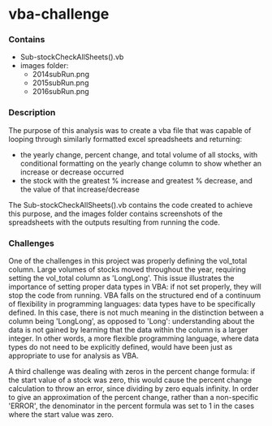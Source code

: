 # vba-challenge
### Contains
- Sub-stockCheckAllSheets().vb
- images folder: 
    - 2014subRun.png
    - 2015subRun.png
    - 2016subRun.png

### Description
The purpose of this analysis was to create a vba file that was capable of looping through similarly formatted excel spreadsheets and returning:

- the yearly change, percent change, and total volume of all stocks, with conditional formatting on the yearly change column to show whether an increase or decrease occurred
- the stock with the greatest % increase and greatest % decrease, and the value of that increase/decrease

The Sub-stockCheckAllSheets().vb contains the code created to achieve this purpose, and the images folder contains screenshots of the spreadsheets with the outputs resulting from running the code. 
### Challenges

One of the challenges in this project was properly defining the vol_total column. Large volumes of stocks moved throughout the year, requiring setting the vol_total column as 'LongLong'. This issue illustrates the importance of setting proper data types in VBA: if not set properly, they will stop the code from running. VBA falls on the structured end of a continuum of flexibility in programming languages: data types have to be specifically defined. In this case, there is not much meaning in the distinction between a column being 'LongLong', as opposed to 'Long': understanding about the data is not gained by learning that the data within the column is a larger integer. In other words, a more flexible programming language, where data types do not need to be explicitly defined, would have been just as appropriate to use for analysis as VBA.

A third challenge was dealing with zeros in the percent change formula: if the start value of a stock was zero, this would cause the percent change calculation to throw an error, since dividing by zero equals infinity. In order to give an approximation of the percent change, rather than a non-specific 'ERROR', the denominator in the percent formula was set to 1 in the cases where the start value was zero. 